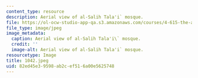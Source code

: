 ```yaml
---
content_type: resource
description: Aerial view of al-Salih Tala'i` mosque.
file: https://ol-ocw-studio-app-qa.s3.amazonaws.com/courses/4-615-the-architecture-of-cairo-spring-2002/82ed45e39598ab2cef516a00e5625748_1042.jpeg
file_type: image/jpeg
image_metadata:
  caption: Aerial view of al-Salih Tala'i\` mosque.
  credit: ''
  image-alt: Aerial view of al-Salih Tala'i` mosque.
resourcetype: Image
title: 1042.jpeg
uid: 82ed45e3-9598-ab2c-ef51-6a00e5625748
---
```

